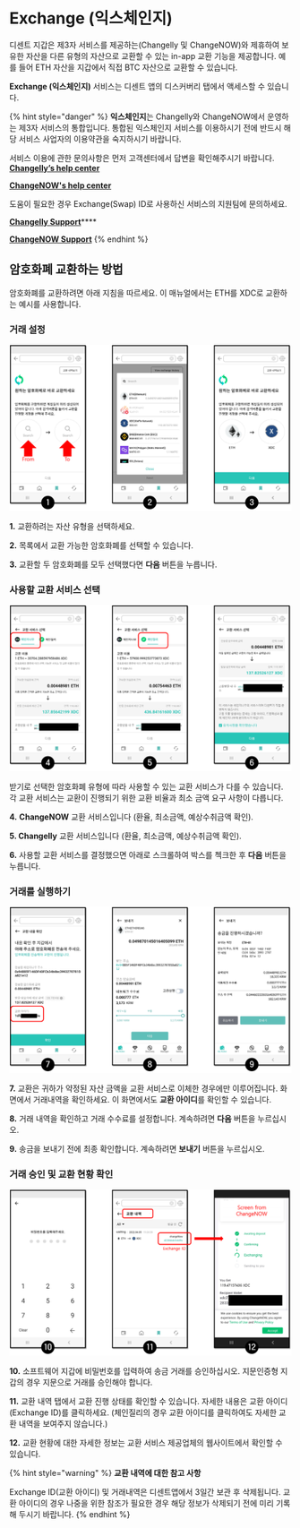 # Exchange (익스체인지)

디센트 지갑은 제3자 서비스를 제공하는(Changelly 및 ChangeNOW)와 제휴하여 보유한 자산을 다른 유형의 자산으로 교환할 수 있는 in-app 교환 기능을 제공합니다. 예를 들어 ETH 자산을 지갑에서 직접 BTC 자산으로 교환할 수 있습니다.

**Exchange (익스체인지)** 서비스는 디센트 앱의 디스커버리 탭에서 액세스할 수 있습니다.

{% hint style="danger" %}
**익스체인지**는 Changelly와 ChangeNOW에서 운영하는 제3자 서비스의 통합입니다. 통합된 익스체인지 서비스를 이용하시기 전에 반드시 해당 서비스 사업자의 이용약관을 숙지하시기 바랍니다.



서비스 이용에 관한 문의사항은 먼저 고객센터에서 답변을 확인해주시기 바랍니다.\
[**Changelly’s help center**](https://support.changelly.com/en/support/home)&#x20;

[**ChangeNOW's help center**](https://support.changenow.io/hc/en-us)&#x20;



도움이 필요한 경우 Exchange(Swap) ID로 사용하신 서비스의 지원팀에 문의하세요.

[**Changelly Support**](https://support.changelly.com/en/support/tickets/new)****

****[**ChangeNOW Support**](https://support.changenow.io/hc/en-us/requests/new)****
{% endhint %}

## 암호화폐 교환하는 방법

암호화폐를 교환하려면 아래 지침을 따르세요. 이 매뉴얼에서는 ETH를 XDC로 교환하는 예시를 사용합니다.

### 거래 설정

![](../.gitbook/assets/ExchangeKR1.png)

**1.** 교환하려는 자산 유형을 선택하세요.

**2.** 목록에서 교환 가능한 암호화폐를 선택할 수 있습니다.

**3.** 교환할 두 암호화폐를 모두 선택했다면 **다음** 버튼을 누릅니다.

### 사용할 교환 서비스 선택

![](../.gitbook/assets/ExchangeKR2.png)

받기로 선택한 암호화폐 유형에 따라 사용할 수 있는 교환 서비스가 다를 수 있습니다. 각 교환 서비스는 교환이 진행되기 위한 교환 비율과 최소 금액 요구 사항이 다릅니다.

**4.** **ChangeNOW** 교환 서비스입니다 (환율, 최소금액, 예상수취금액 확인).

**5. Changelly** 교환 서비스입니다 (환율, 최소금액, 예상수취금액 확인).&#x20;

**6.** 사용할 교환 서비스를 결정했으면 아래로 스크롤하여 박스를 첵크한 후 **다음** 버튼을 누릅니다.

### 거래를 실행하기

![](../.gitbook/assets/ExchangeKR3.png)

**7.** 교환은 귀하가 약정된 자산 금액을 교환 서비스로 이체한 경우에만 이루어집니다. 화면에서 거래내역을 확인하세요. 이 화면에서도 **교환 아이디**를 확인할 수 있습니다.

**8.** 거래 내역을 확인하고 거래 수수료를 설정합니다. 계속하려면 **다음** 버튼을 누르십시오.&#x20;

**9.** 송금을 보내기 전에 최종 확인합니다. 계속하려면 **보내기** 버튼을 누르십시오.&#x20;

### 거래 승인 및 교환 현황 확인

![](../.gitbook/assets/ExchangeKR4.png)

**10.** 소프트웨어 지갑에 비밀번호를 입력하여 송금 거래를 승인하십시오. 지문인증형 지갑의 경우 지문으로 거래를 승인해야 합니다.

**11.** 교환 내역 탭에서 교환 진행 상태를 확인할 수 있습니다. 자세한 내용은 교환 아이디 (Exchange ID)를 클릭하세요. (체인질리의 경우 교환 아이디를 클릭하여도 자세한 교환 내역을 보여주지 않습니다.)

**12.** 교환 현황에 대한 자세한 정보는 교환 서비스 제공업체의 웹사이트에서 확인할 수 있습니다.

{% hint style="warning" %}
**교환 내역에 대한 참고 사항**

Exchange ID(교환 아이디) 및 거래내역은 디센트앱에서 3일간 보관 후 삭제됩니다. 교환 아이디의 경우 나중을 위한 참조가 필요한 경우 해당 정보가 삭제되기 전에 미리 기록해 두시기 바랍니다.
{% endhint %}
